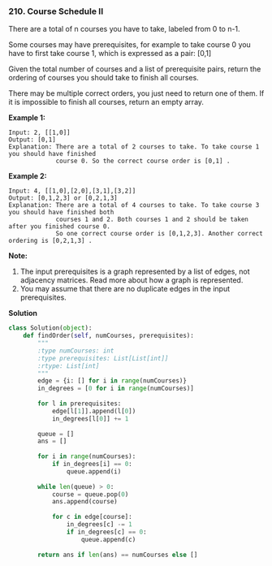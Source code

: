 ### 210. Course Schedule II

There are a total of n courses you have to take, labeled from 0 to n-1.

Some courses may have prerequisites, for example to take course 0 you have to first take course 1, which is expressed as a pair: [0,1]

Given the total number of courses and a list of prerequisite pairs, return the ordering of courses you should take to finish all courses.

There may be multiple correct orders, you just need to return one of them. If it is impossible to finish all courses, return an empty array.

**Example 1:**
```
Input: 2, [[1,0]] 
Output: [0,1]
Explanation: There are a total of 2 courses to take. To take course 1 you should have finished   
             course 0. So the correct course order is [0,1] .
```

**Example 2:**
```
Input: 4, [[1,0],[2,0],[3,1],[3,2]]
Output: [0,1,2,3] or [0,2,1,3]
Explanation: There are a total of 4 courses to take. To take course 3 you should have finished both     
             courses 1 and 2. Both courses 1 and 2 should be taken after you finished course 0. 
             So one correct course order is [0,1,2,3]. Another correct ordering is [0,2,1,3] .
```

**Note:**

1. The input prerequisites is a graph represented by a list of edges, not adjacency matrices. Read more about how a graph is represented.
2. You may assume that there are no duplicate edges in the input prerequisites.

**Solution**
```Python
class Solution(object):
    def findOrder(self, numCourses, prerequisites):
        """
        :type numCourses: int
        :type prerequisites: List[List[int]]
        :rtype: List[int]
        """
        edge = {i: [] for i in range(numCourses)}
        in_degrees = [0 for i in range(numCourses)]
        
        for l in prerequisites:
            edge[l[1]].append(l[0])
            in_degrees[l[0]] += 1
        
        queue = []
        ans = []
        
        for i in range(numCourses):
            if in_degrees[i] == 0:
                queue.append(i)
        
        while len(queue) > 0:
            course = queue.pop(0)
            ans.append(course)
            
            for c in edge[course]:
                in_degrees[c] -= 1
                if in_degrees[c] == 0:
                    queue.append(c)
        
        return ans if len(ans) == numCourses else []
```